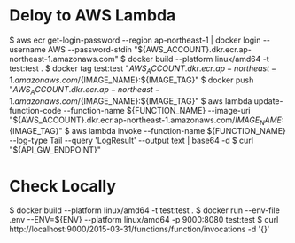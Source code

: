 
# Deloy to AWS Lambda

$ aws ecr get-login-password --region ap-northeast-1 | docker login --username AWS --password-stdin "${AWS_ACCOUNT}.dkr.ecr.ap-northeast-1.amazonaws.com"
$ docker build --platform linux/amd64 -t test:test .
$ docker tag test:test "${AWS_ACCOUNT}.dkr.ecr.ap-northeast-1.amazonaws.com/${IMAGE_NAME}:${IMAGE_TAG}"
$ docker push "${AWS_ACCOUNT}.dkr.ecr.ap-northeast-1.amazonaws.com/${IMAGE_NAME}:${IMAGE_TAG}"
$ aws lambda update-function-code --function-name ${FUNCTION_NAME} --image-uri "${AWS_ACCOUNT}.dkr.ecr.ap-northeast-1.amazonaws.com/${IMAGE_NAME}:${IMAGE_TAG}"
$ aws lambda invoke --function-name ${FUNCTION_NAME} --log-type Tail --query 'LogResult' --output text | base64 -d
$ curl "${API_GW_ENDPOINT}"

# Check Locally

<!-- https://docs.aws.amazon.com/ja_jp/lambda/latest/dg/typescript-image.html -->
$ docker build --platform linux/amd64 -t test:test .
$ docker run --env-file .env --ENV=${ENV} --platform linux/amd64 -p 9000:8080 test:test
$ curl http://localhost:9000/2015-03-31/functions/function/invocations -d '{}'
